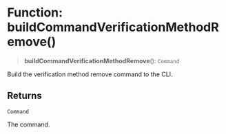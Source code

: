 # Function: buildCommandVerificationMethodRemove()

> **buildCommandVerificationMethodRemove**(): `Command`

Build the verification method remove command to the CLI.

## Returns

`Command`

The command.
